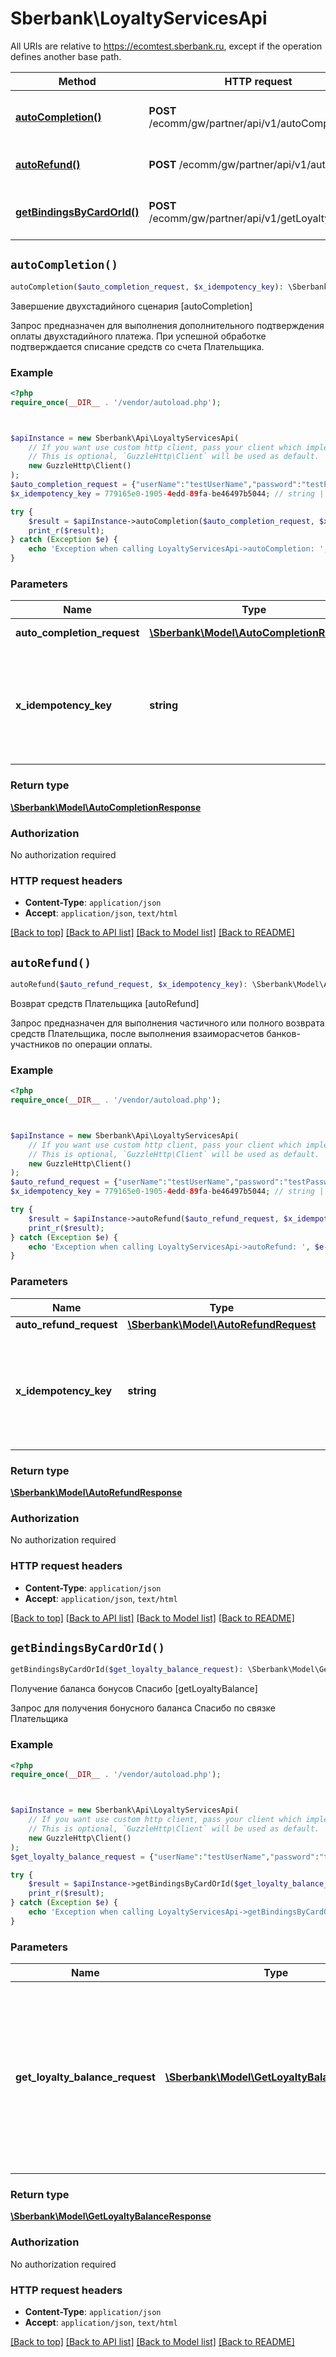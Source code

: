 # Sberbank\LoyaltyServicesApi

All URIs are relative to https://ecomtest.sberbank.ru, except if the operation defines another base path.

| Method | HTTP request | Description |
| ------------- | ------------- | ------------- |
| [**autoCompletion()**](LoyaltyServicesApi.md#autoCompletion) | **POST** /ecomm/gw/partner/api/v1/autoCompletion | Завершение двухстадийного сценария [autoCompletion] |
| [**autoRefund()**](LoyaltyServicesApi.md#autoRefund) | **POST** /ecomm/gw/partner/api/v1/autoRefund | Возврат средств Плательщика [autoRefund] |
| [**getBindingsByCardOrId()**](LoyaltyServicesApi.md#getBindingsByCardOrId) | **POST** /ecomm/gw/partner/api/v1/getLoyaltyBalance | Получение баланса бонусов Спасибо [getLoyaltyBalance] |


## `autoCompletion()`

```php
autoCompletion($auto_completion_request, $x_idempotency_key): \Sberbank\Model\AutoCompletionResponse
```

Завершение двухстадийного сценария [autoCompletion]

Запрос предназначен для выполнения дополнительного подтверждения оплаты двухстадийного платежа. При успешной обработке подтверждается списание средств со счета Плательщика.

### Example

```php
<?php
require_once(__DIR__ . '/vendor/autoload.php');



$apiInstance = new Sberbank\Api\LoyaltyServicesApi(
    // If you want use custom http client, pass your client which implements `GuzzleHttp\ClientInterface`.
    // This is optional, `GuzzleHttp\Client` will be used as default.
    new GuzzleHttp\Client()
);
$auto_completion_request = {"userName":"testUserName","password":"testPassword","orderId":"a67b0ced-c9a4-4cfb-bce3-b9595afaafc1","compositeAmount":14900}; // \Sberbank\Model\AutoCompletionRequest | Запрос завершения двухстадийного сценария
$x_idempotency_key = 779165e0-1905-4edd-89fa-be46497b5044; // string | <span style=\"color:red;\">__Функционал обработки ключа идемпотентности находится в разработке__</span>  Ключ идемпотентности запроса. Повторный вызов с тем же ключом вернет результат выполнения предыдущего запроса и не приведет к выполнению нового. Срок хранения ключей - 24 часа.

try {
    $result = $apiInstance->autoCompletion($auto_completion_request, $x_idempotency_key);
    print_r($result);
} catch (Exception $e) {
    echo 'Exception when calling LoyaltyServicesApi->autoCompletion: ', $e->getMessage(), PHP_EOL;
}
```

### Parameters

| Name | Type | Description  | Notes |
| ------------- | ------------- | ------------- | ------------- |
| **auto_completion_request** | [**\Sberbank\Model\AutoCompletionRequest**](../Model/AutoCompletionRequest.md)| Запрос завершения двухстадийного сценария | |
| **x_idempotency_key** | **string**| &lt;span style&#x3D;\&quot;color:red;\&quot;&gt;__Функционал обработки ключа идемпотентности находится в разработке__&lt;/span&gt;  Ключ идемпотентности запроса. Повторный вызов с тем же ключом вернет результат выполнения предыдущего запроса и не приведет к выполнению нового. Срок хранения ключей - 24 часа. | [optional] |

### Return type

[**\Sberbank\Model\AutoCompletionResponse**](../Model/AutoCompletionResponse.md)

### Authorization

No authorization required

### HTTP request headers

- **Content-Type**: `application/json`
- **Accept**: `application/json`, `text/html`

[[Back to top]](#) [[Back to API list]](../../README.md#endpoints)
[[Back to Model list]](../../README.md#models)
[[Back to README]](../../README.md)

## `autoRefund()`

```php
autoRefund($auto_refund_request, $x_idempotency_key): \Sberbank\Model\AutoRefundResponse
```

Возврат средств Плательщика [autoRefund]

Запрос предназначен для выполнения частичного или полного возврата средств Плательщика, после выполнения взаиморасчетов банков-участников по операции оплаты.

### Example

```php
<?php
require_once(__DIR__ . '/vendor/autoload.php');



$apiInstance = new Sberbank\Api\LoyaltyServicesApi(
    // If you want use custom http client, pass your client which implements `GuzzleHttp\ClientInterface`.
    // This is optional, `GuzzleHttp\Client` will be used as default.
    new GuzzleHttp\Client()
);
$auto_refund_request = {"userName":"testUserName","password":"testPassword","orderId":"a67b0ced-c9a4-4cfb-bce3-b9595afaafc1","compositeAmount":14900}; // \Sberbank\Model\AutoRefundRequest | Запрос возврата средств Плательщика
$x_idempotency_key = 779165e0-1905-4edd-89fa-be46497b5044; // string | <span style=\"color:red;\">__Функционал обработки ключа идемпотентности находится в разработке__</span>  Ключ идемпотентности запроса. Повторный вызов с тем же ключом вернет результат выполнения предыдущего запроса и не приведет к выполнению нового. Срок хранения ключей - 24 часа.

try {
    $result = $apiInstance->autoRefund($auto_refund_request, $x_idempotency_key);
    print_r($result);
} catch (Exception $e) {
    echo 'Exception when calling LoyaltyServicesApi->autoRefund: ', $e->getMessage(), PHP_EOL;
}
```

### Parameters

| Name | Type | Description  | Notes |
| ------------- | ------------- | ------------- | ------------- |
| **auto_refund_request** | [**\Sberbank\Model\AutoRefundRequest**](../Model/AutoRefundRequest.md)| Запрос возврата средств Плательщика | |
| **x_idempotency_key** | **string**| &lt;span style&#x3D;\&quot;color:red;\&quot;&gt;__Функционал обработки ключа идемпотентности находится в разработке__&lt;/span&gt;  Ключ идемпотентности запроса. Повторный вызов с тем же ключом вернет результат выполнения предыдущего запроса и не приведет к выполнению нового. Срок хранения ключей - 24 часа. | [optional] |

### Return type

[**\Sberbank\Model\AutoRefundResponse**](../Model/AutoRefundResponse.md)

### Authorization

No authorization required

### HTTP request headers

- **Content-Type**: `application/json`
- **Accept**: `application/json`, `text/html`

[[Back to top]](#) [[Back to API list]](../../README.md#endpoints)
[[Back to Model list]](../../README.md#models)
[[Back to README]](../../README.md)

## `getBindingsByCardOrId()`

```php
getBindingsByCardOrId($get_loyalty_balance_request): \Sberbank\Model\GetLoyaltyBalanceResponse
```

Получение баланса бонусов Спасибо [getLoyaltyBalance]

Запрос для получения бонусного баланса Спасибо по связке Плательщика

### Example

```php
<?php
require_once(__DIR__ . '/vendor/autoload.php');



$apiInstance = new Sberbank\Api\LoyaltyServicesApi(
    // If you want use custom http client, pass your client which implements `GuzzleHttp\ClientInterface`.
    // This is optional, `GuzzleHttp\Client` will be used as default.
    new GuzzleHttp\Client()
);
$get_loyalty_balance_request = {"userName":"testUserName","password":"testPassword","bindingId":"fdbbc879-c171-4cff-b636-ceab16fd6fce"}; // \Sberbank\Model\GetLoyaltyBalanceRequest | Запрос для получения бонусного баланса Спасибо по идентификатору связки Плательщика. Для работы с данным сервисом необходимы дополнительные настройки учетной записи.

try {
    $result = $apiInstance->getBindingsByCardOrId($get_loyalty_balance_request);
    print_r($result);
} catch (Exception $e) {
    echo 'Exception when calling LoyaltyServicesApi->getBindingsByCardOrId: ', $e->getMessage(), PHP_EOL;
}
```

### Parameters

| Name | Type | Description  | Notes |
| ------------- | ------------- | ------------- | ------------- |
| **get_loyalty_balance_request** | [**\Sberbank\Model\GetLoyaltyBalanceRequest**](../Model/GetLoyaltyBalanceRequest.md)| Запрос для получения бонусного баланса Спасибо по идентификатору связки Плательщика. Для работы с данным сервисом необходимы дополнительные настройки учетной записи. | |

### Return type

[**\Sberbank\Model\GetLoyaltyBalanceResponse**](../Model/GetLoyaltyBalanceResponse.md)

### Authorization

No authorization required

### HTTP request headers

- **Content-Type**: `application/json`
- **Accept**: `application/json`, `text/html`

[[Back to top]](#) [[Back to API list]](../../README.md#endpoints)
[[Back to Model list]](../../README.md#models)
[[Back to README]](../../README.md)
